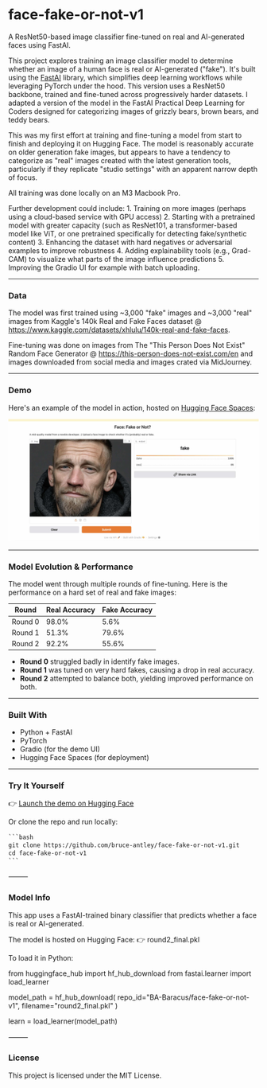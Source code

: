 
# face-fake-or-not-v1

A ResNet50-based image classifier fine-tuned on real and AI-generated faces using FastAI.

This project explores training an image classifier model to determine whether an image of a human face is real or AI-generated ("fake"). It's built using the [FastAI](https://www.fast.ai) library, which simplifies deep learning workflows while leveraging PyTorch under the hood. This version uses a ResNet50 backbone, trained and fine-tuned across progressively harder datasets. I adapted a version of the model in the FastAI Practical Deep Learning for Coders designed for categorizing images of grizzly bears, brown bears, and teddy bears.

This was my first effort at training and fine-tuning a model from start to finish and deploying it on Hugging Face. The model is reasonably accurate on older generation fake images, but appears to have a tendency to categorize as "real" images created with the latest generation tools, particularly if they replicate "studio settings" with an apparent narrow depth of focus.

All training was done locally on an M3 Macbook Pro. 

Further development could include: 
    1.  Training on more images (perhaps using a cloud-based service with GPU access)
	2.	Starting with a pretrained model with greater capacity (such as ResNet101, a transformer-based model like ViT, or one pretrained specifically for detecting fake/synthetic content)
	3.	Enhancing the dataset with hard negatives or adversarial examples to improve robustness
	4.	Adding explainability tools (e.g., Grad-CAM) to visualize what parts of the image influence predictions
	5.	Improving the Gradio UI for example with batch uploading.

---

### Data

The model was first trained using ~3,000 "fake" images and ~3,000 "real" images from Kaggle's 140k Real and Fake Faces dataset @ https://www.kaggle.com/datasets/xhlulu/140k-real-and-fake-faces.

Fine-tuning was done on images from The "This Person Does Not Exist" Random Face Generator @ https://this-person-does-not-exist.com/en and images downloaded from social media and images crated via MidJourney.

---

### Demo

Here's an example of the model in action, hosted on [Hugging Face Spaces](https://huggingface.co/spaces/BA-Baracus/face_fake_or_not_v1):

![Gradio Interface](face_fake_or_not_gradio.jpg)

---

### Model Evolution & Performance

The model went through multiple rounds of fine-tuning. Here is the performance on a hard set of real and fake images:

| Round     | Real Accuracy | Fake Accuracy |
|-----------|---------------|----------------|
| Round 0   | 98.0%         | 5.6%           |
| Round 1   | 51.3%         | 79.6%          |
| Round 2   | 92.2%         | 55.6%          |

- **Round 0** struggled badly in identify fake images.
- **Round 1** was tuned on very hard fakes, causing a drop in real accuracy.
- **Round 2** attempted to balance both, yielding improved performance on both.

---

### Built With

- Python + FastAI
- PyTorch
- Gradio (for the demo UI)
- Hugging Face Spaces (for deployment)

---

### Try It Yourself

👉 [Launch the demo on Hugging Face](https://huggingface.co/spaces/BA-Baracus/face_fake_or_not_v1)

Or clone the repo and run locally:

<pre><code>```bash
git clone https://github.com/bruce-antley/face-fake-or-not-v1.git
cd face-fake-or-not-v1
```</code></pre>


⸻
### Model Info

This app uses a FastAI-trained binary classifier that predicts whether a face is real or AI-generated.

The model is hosted on Hugging Face:
👉 round2_final.pkl

To load it in Python:

from huggingface_hub import hf_hub_download
from fastai.learner import load_learner

model_path = hf_hub_download(
    repo_id="BA-Baracus/face-fake-or-not-v1",
    filename="round2_final.pkl"
)

learn = load_learner(model_path)


⸻

### License

This project is licensed under the MIT License.

